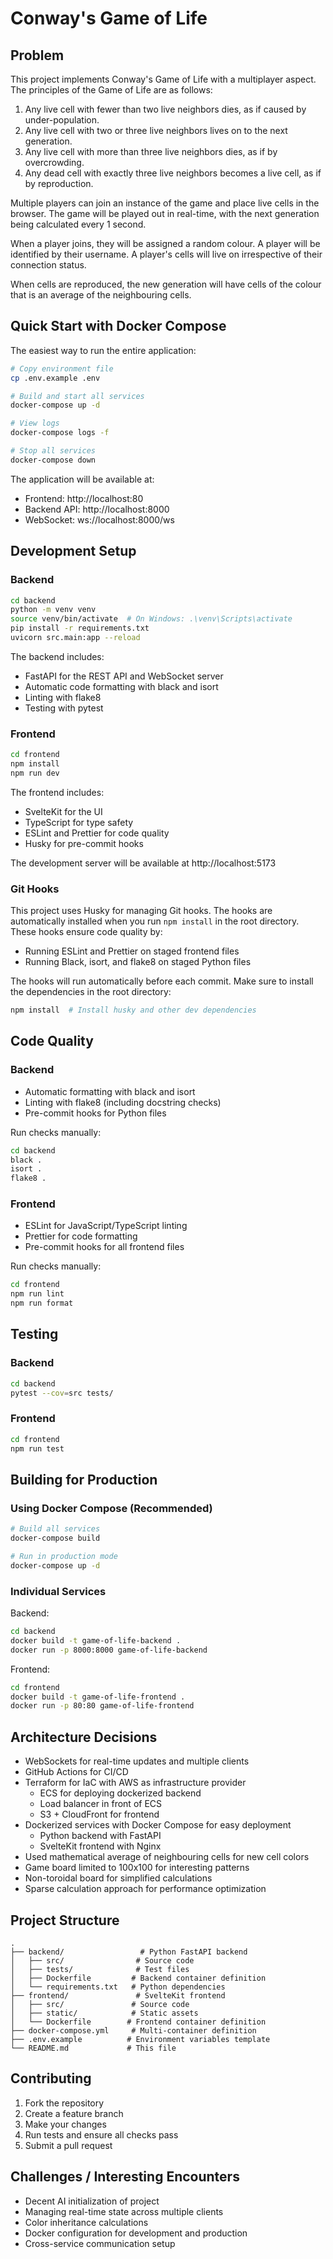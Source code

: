 # Conway's Game of Life

## Problem
This project implements Conway's Game of Life with a multiplayer aspect. The principles of the Game of Life are as follows:

1. Any live cell with fewer than two live neighbors dies, as
if caused by under-population.
2. Any live cell with two or three live neighbors lives on to
the next generation.
3. Any live cell with more than three live neighbors dies, as
if by overcrowding.
4. Any dead cell with exactly three live neighbors becomes
a live cell, as if by reproduction.

Multiple players can join an instance of the game and place live cells in the browser. The game will be played out in real-time, with the next generation being calculated every 1 second.

When a player joins, they will be assigned a random colour. A player will be identified by their username. A player's cells will live on irrespective of their connection status.

When cells are reproduced, the new generation will have cells of the colour that is an average of the neighbouring cells.

## Quick Start with Docker Compose

The easiest way to run the entire application:

```bash
# Copy environment file
cp .env.example .env

# Build and start all services
docker-compose up -d

# View logs
docker-compose logs -f

# Stop all services
docker-compose down
```

The application will be available at:
- Frontend: http://localhost:80
- Backend API: http://localhost:8000
- WebSocket: ws://localhost:8000/ws

## Development Setup

### Backend
```bash
cd backend
python -m venv venv
source venv/bin/activate  # On Windows: .\venv\Scripts\activate
pip install -r requirements.txt
uvicorn src.main:app --reload
```

The backend includes:
- FastAPI for the REST API and WebSocket server
- Automatic code formatting with black and isort
- Linting with flake8
- Testing with pytest

### Frontend
```bash
cd frontend
npm install
npm run dev
```

The frontend includes:
- SvelteKit for the UI
- TypeScript for type safety
- ESLint and Prettier for code quality
- Husky for pre-commit hooks

The development server will be available at http://localhost:5173

### Git Hooks

This project uses Husky for managing Git hooks. The hooks are automatically installed when you run `npm install` in the root directory. These hooks ensure code quality by:

- Running ESLint and Prettier on staged frontend files
- Running Black, isort, and flake8 on staged Python files

The hooks will run automatically before each commit. Make sure to install the dependencies in the root directory:

```bash
npm install  # Install husky and other dev dependencies
```

## Code Quality

### Backend
- Automatic formatting with black and isort
- Linting with flake8 (including docstring checks)
- Pre-commit hooks for Python files

Run checks manually:
```bash
cd backend
black .
isort .
flake8 .
```

### Frontend
- ESLint for JavaScript/TypeScript linting
- Prettier for code formatting
- Pre-commit hooks for all frontend files

Run checks manually:
```bash
cd frontend
npm run lint
npm run format
```

## Testing

### Backend
```bash
cd backend
pytest --cov=src tests/
```

### Frontend
```bash
cd frontend
npm run test
```

## Building for Production

### Using Docker Compose (Recommended)
```bash
# Build all services
docker-compose build

# Run in production mode
docker-compose up -d
```

### Individual Services

Backend:
```bash
cd backend
docker build -t game-of-life-backend .
docker run -p 8000:8000 game-of-life-backend
```

Frontend:
```bash
cd frontend
docker build -t game-of-life-frontend .
docker run -p 80:80 game-of-life-frontend
```

## Architecture Decisions
- WebSockets for real-time updates and multiple clients
- GitHub Actions for CI/CD
- Terraform for IaC with AWS as infrastructure provider
    - ECS for deploying dockerized backend
    - Load balancer in front of ECS
    - S3 + CloudFront for frontend
- Dockerized services with Docker Compose for easy deployment
    - Python backend with FastAPI
    - SvelteKit frontend with Nginx
- Used mathematical average of neighbouring cells for new cell colors
- Game board limited to 100x100 for interesting patterns
- Non-toroidal board for simplified calculations
- Sparse calculation approach for performance optimization

## Project Structure
```
.
├── backend/                 # Python FastAPI backend
│   ├── src/                # Source code
│   ├── tests/              # Test files
│   ├── Dockerfile         # Backend container definition
│   └── requirements.txt   # Python dependencies
├── frontend/               # SvelteKit frontend
│   ├── src/               # Source code
│   ├── static/            # Static assets
│   └── Dockerfile        # Frontend container definition
├── docker-compose.yml     # Multi-container definition
├── .env.example          # Environment variables template
└── README.md             # This file
```

## Contributing
1. Fork the repository
2. Create a feature branch
3. Make your changes
4. Run tests and ensure all checks pass
5. Submit a pull request

## Challenges / Interesting Encounters
- Decent AI initialization of project
- Managing real-time state across multiple clients
- Color inheritance calculations
- Docker configuration for development and production
- Cross-service communication setup